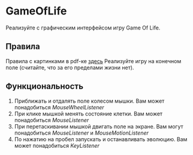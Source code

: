 # GameOfLife

Реализуйте с графическим интерфейсом игру Game Of Life.

## Правила

Правила с картинками в pdf-ке [здесь](https://github.com/pths-prog-paradigms/GameOfLife/blob/master/gol.pdf)
Реализуйте игру на конечном поле (считайте, что за его пределами жизни нет).

## Функциональность

1) Приближать и отдалять поле колесом мышки. Вам может понадобиться _MouseWheelListener_
2) При клике мышкой менять состояние клетки. Вам может понадобиться _MouseListener_
3) При перетаскивании мышкой двигать поле на экране. Вам могут понадобиться _MouseListener_ и _MouseMotionListener_
4) По нажатию на пробел запускать и останавливать эволюцию. Вам может понадобиться _KeyListener_

